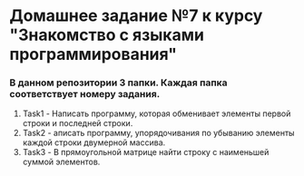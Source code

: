 # Домашнее задание №7 к курсу "Знакомство с языками программирования"

### В данном репозитории 3 папки. Каждая папка соответствует номеру задания.

1. Task1 - Написать программу, которая обменивает элементы первой строки и последней строки.
2. Task2 - аписать программу, упорядочивания по убыванию элементы каждой строки двумерной массива.
3. Task3 - В прямоугольной матрице найти строку с наименьшей суммой элементов.